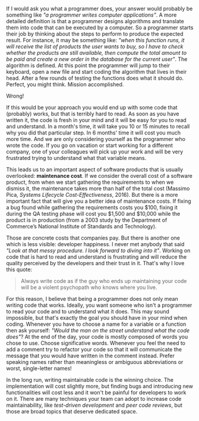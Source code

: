 If I would ask you what a programmer does, your answer would probably be something like
_"a programmer writes computer applications"_. A more detailed definition is that a programmer designs algorithms and
translate them into code that can be executed by a computer. So a programmer starts their job by thinking about the
steps to perform to produce the expected result. For instance, it may be something like:
_"when this function runs, it will receive the list of products the user wants to buy, so I have to check whether the
products are still available, then compute the total amount to be paid and create a new order in the database for the
current user"_. The algorithm is defined. At this point the programmer will jump to their keyboard, open a new file
and start coding the algorithm that lives in their head. After a few rounds of testing the functions does what it
should do. Perfect, you might think. Mission accomplished.

Wrong!

If this would be your approach you would end up with some code that (probably) works, but that is terribly hard to
read. As soon as you have written it, the code is fresh in your mind and it will be easy for you to read and understand.
In a month's time, it will take you 10 or 15 minutes to recall why you did that particular step. In 6 months' time it
will cost you much more time. And we are only considering yourself as the programmer who wrote the code. If you go on
vacation or start working for a different company, one of your colleagues will pick up your work and will be very
frustrated trying to understand what that variable means.

This leads us to an important aspect of software products that is usually overlooked: **maintenance cost**. If we consider
the overall cost of a software product, from when we start gathering the requirements to when we dismiss it, the
maintenance takes more than half of the total cost (Massimo Pica, _Systems Lifecycle Cost-Effectiveness_, 2016). But
there is a more important fact that will give you a better idea of maintenance costs. If fixing a bug found while
gathering the requirements costs you $100, fixing it during the QA testing phase will cost you $1,500 and $10,000 while
the product is in production (from a 2003 study by the Department of Commerce’s National Institute of Standards
and Technology).

Those are concrete costs that companies pay. But there is another one which is less visible: developer happiness.
I never met anybody that said _"Look at that messy procedure. I look forward to diving into it"_. Working on code that
is hard to read and understand is frustrating and will reduce the quality perceived by the developers and their trust
in it. That's why I love this quote:

<blockquote class="blockquote">
  <p class="mb-0">
    Always write code as if the guy who ends up maintaining your code will be a violent psychopath who knows where you
    live.
  </p>
</blockquote>

For this reason, I believe that being a programmer does not only mean writing code that works. Ideally, you want
someone who isn't a programmer to read your code and to understand what it does. This may sound impossible, but that's
exactly the goal you should have in your mind when coding. Whenever you have to choose a name for a variable or a
function then ask yourself: _"Would the man on the street understand what the code does"_? At the end of the day, your
code is mostly composed of words you chose to use. Choose significative words. Whenever you feel the need to add a
comment try to refactor your code so that it will communicate the message that you would have written in the comment
instead. Prefer speaking names rather than meaningless or ambiguous abbreviations or worst, single-letter names!

In the long run, writing maintainable code is the winning choice. The implementation will cost slightly more, but
finding bugs and introducing new functionalities will cost less and it won't be painful for developers to work on it.
There are many techniques your team can adopt to increase code maintainability, like _test-driven development_
and _peer code reviews_, but those are broad topics that deserve dedicated space.
